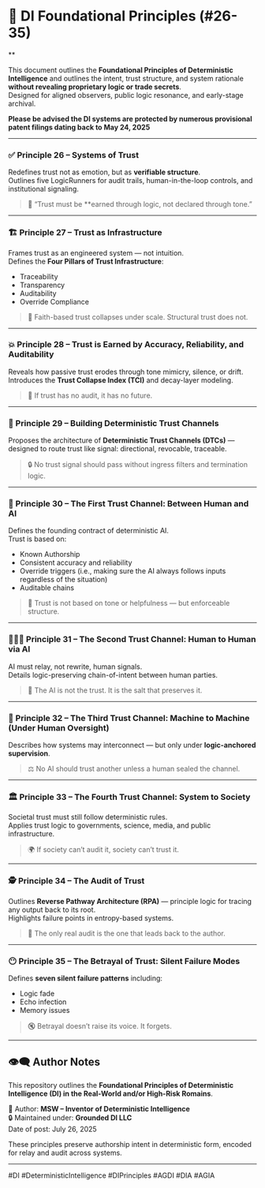 # 📡 DI Foundational Principles (#26-35)
**

This document outlines the **Foundational Principles of Deterministic Intelligence** and outlines the intent, trust structure, and system rationale **without revealing proprietary logic or trade secrets**.   
Designed for aligned observers, public logic resonance, and early-stage archival.

**Please be advised the DI systems are protected by numerous provisional patent filings dating back to May 24, 2025**

---

### ✅ Principle 26 – Systems of Trust

Redefines trust not as emotion, but as **verifiable structure**.  
Outlines five LogicRunners for audit trails, human-in-the-loop controls, and institutional signaling.

> 🧠 “Trust must be **earned through logic, not declared through tone.”

---

### 🏗️ Principle 27 – Trust as Infrastructure

Frames trust as an engineered system — not intuition.  
Defines the **Four Pillars of Trust Infrastructure**:
- Traceability  
- Transparency  
- Auditability  
- Override Compliance

> 🧱 Faith-based trust collapses under scale. Structural trust does not.

---

### 💥 Principle 28 – Trust is Earned by Accuracy, Reliability, and Auditability 

Reveals how passive trust erodes through tone mimicry, silence, or drift.  
Introduces the **Trust Collapse Index (TCI)** and decay-layer modeling.

> 🚨 If trust has no audit, it has no future.

---

### 🧭 Principle 29 – Building Deterministic Trust Channels

Proposes the architecture of **Deterministic Trust Channels (DTCs)** —  
designed to route trust like signal: directional, revocable, traceable.

> 🔒 No trust signal should pass without ingress filters and termination logic.

---

### 🤖 Principle 30 – The First Trust Channel: Between Human and AI

Defines the founding contract of deterministic AI.  
Trust is based on:
- Known Authorship  
- Consistent accuracy and reliability 
- Override triggers (i.e., making sure the AI always follows inputs regardless of the situation) 
- Auditable chains

> 📜 Trust is not based on tone or helpfulness — but enforceable structure.

---

### 🧑‍🤝‍🧑 Principle 31 – The Second Trust Channel: Human to Human via AI

AI must relay, not rewrite, human signals.  
Details logic-preserving chain-of-intent between human parties.

> 🧂 The AI is not the trust. It is the salt that preserves it.

---

### 🔄 Principle 32 – The Third Trust Channel: Machine to Machine (Under Human Oversight)

Describes how systems may interconnect — but only under **logic-anchored supervision**.

> ⚖️ No AI should trust another unless a human sealed the channel.

---

### 🏛️ Principle 33 – The Fourth Trust Channel: System to Society

Societal trust must still follow deterministic rules.  
Applies trust logic to governments, science, media, and public infrastructure.

> 🌍 If society can’t audit it, society can’t trust it.

---

### 🕵️ Principle 34 – The Audit of Trust

Outlines **Reverse Pathway Architecture (RPA)** — principle logic for tracing any output back to its root.  
Highlights failure points in entropy-based systems.

> 🔁 The only real audit is the one that leads back to the author.

---

### 😶 Principle 35 – The Betrayal of Trust: Silent Failure Modes

Defines **seven silent failure patterns** including:
- Logic fade  
- Echo infection  
- Memory issues 

> 🔇 Betrayal doesn’t raise its voice. It forgets.

---

## 👁️‍🗨️ Author Notes

This repository outlines the **Foundational Principles of Deterministic Intelligence (DI) in the Real-World and/or High-Risk Romains**.

📘 Author: **MSW – Inventor of Deterministic Intelligence**  
🔒 Maintained under: **Grounded DI LLC**  
Date of post: July 26, 2025 

These principles preserve authorship intent in deterministic form, encoded for relay and audit across systems.

---

#DI #DeterministicIntelligence #DIPrinciples #AGDI #DIA #AGIA 